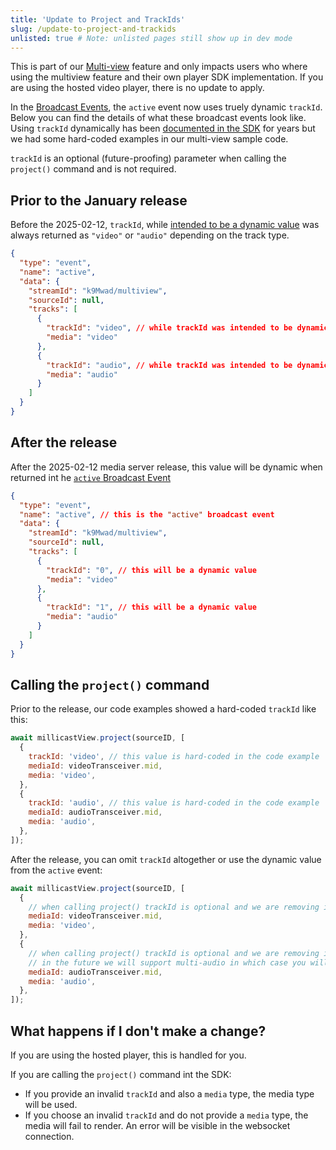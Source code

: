 ```yaml
---
title: 'Update to Project and TrackIds'
slug: /update-to-project-and-trackids
unlisted: true # Note: unlisted pages still show up in dev mode
---
```


This is part of our [Multi-view](/millicast/playback/multiview.md) feature and only impacts users who where using the multiview feature and their own player SDK implementation. If you are using the hosted video player, there is no update to apply.

In the [Broadcast Events](/millicast/playback/viewer-events.md), the `active` event now uses truely dynamic `trackId`. Below you can find the details of what these broadcast events look like. Using `trackId` dynamically has been [documented in the SDK](https://github.com/millicast/millicast-sdk/blob/460444aa9e7a37ad2c9c77046a97cdaf6448a76f/packages/millicast-sdk/src/View.js#L163) for years but we had some hard-coded examples in our multi-view sample code.

`trackId` is an optional (future-proofing) parameter when calling the `project()` command and is not required.

## Prior to the January release

Before the 2025-02-12, `trackId`, while [intended to be a dynamic value](https://github.com/millicast/millicast-sdk/blob/460444aa9e7a37ad2c9c77046a97cdaf6448a76f/packages/millicast-sdk/src/View.js#L163) was always returned as `"video"` or `"audio"` depending on the track type.

```json title="JSON"
{
  "type": "event",
  "name": "active",
  "data": {
    "streamId": "k9Mwad/multiview",
    "sourceId": null,
    "tracks": [
      {
        "trackId": "video", // while trackId was intended to be dynamic, this was always set to "video"
        "media": "video"
      },
      {
        "trackId": "audio", // while trackId was intended to be dynamic, this was always set to "audio"
        "media": "audio"
      }
    ]
  }
}
```

## After the release

After the 2025-02-12 media server release, this value will be dynamic when returned int he [`active` Broadcast Event](/millicast/playback/viewer-events.md)

```json
{
  "type": "event",
  "name": "active", // this is the "active" broadcast event
  "data": {
    "streamId": "k9Mwad/multiview",
    "sourceId": null,
    "tracks": [
      {
        "trackId": "0", // this will be a dynamic value
        "media": "video"
      },
      {
        "trackId": "1", // this will be a dynamic value
        "media": "audio"
      }
    ]
  }
}
```

## Calling the `project()` command

Prior to the release, our code examples showed a hard-coded `trackId` like this:

```javascript title="JavaScript"
await millicastView.project(sourceID, [
  {
    trackId: 'video', // this value is hard-coded in the code example
    mediaId: videoTransceiver.mid,
    media: 'video',
  },
  {
    trackId: 'audio', // this value is hard-coded in the code example
    mediaId: audioTransceiver.mid,
    media: 'audio',
  },
]);
```

After the release, you can omit `trackId` altogether or use the dynamic value from the `active` event:

```javascript
await millicastView.project(sourceID, [
  {
    // when calling project() trackId is optional and we are removing it from our examples.  By specifying a "media" value (eg, "video") the correct media track will be used
    mediaId: videoTransceiver.mid,
    media: 'video',
  },
  {
    // when calling project() trackId is optional and we are removing it from our examples.  By specifying a "media" value (eg, "audio") the correct media track will be used
    // in the future we will support multi-audio in which case you will need to project the correct trackId to select the correct audio track as recieved from the broadcast event
    mediaId: audioTransceiver.mid,
    media: 'audio',
  },
]);
```

## What happens if I don't make a change?

If you are using the hosted player, this is handled for you.

If you are calling the `project()` command int the SDK:

- If you provide an invalid `trackId` and also a `media` type, the media type will be used.
- If you choose an invalid `trackId` and do not provide a `media` type, the media will fail to render. An error will be visible in the websocket connection.
